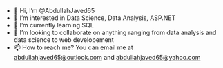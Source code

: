 - 👋 Hi, I’m @AbdullahJaved65
- 👀 I’m interested in Data Science, Data Analysis, ASP.NET
- 🌱 I’m currently learning SQL
- 💞️ I’m looking to collaborate on anything ranging from data analysis and data science to web developement
- 📫 How to reach me? You can email me at abdullahjaved65@outlook.com and abdullahjaved65@yahoo.com

<!---
AbdullahJaved65/AbdullahJaved65 is a ✨ special ✨ repository because its `README.md` (this file) appears on your GitHub profile.
You can click the Preview link to take a look at your changes.
--->
